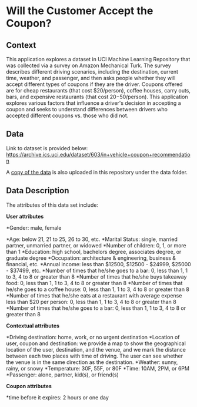 # Will the Customer Accept the Coupon?


## Context

This application explores a dataset in UCI Machine Learning Repository that was collected via a survey on Amazon Mechanical Turk. The survey describes different driving scenarios, including the destination, current time, weather, and passenger, and then asks people whether they will accept different types of coupons if they are the driver. Coupons offered are for cheap restaurants (that cost $20/person), coffee houses, carry outs, bars, and expensive restaurants (that cost $20-$50/person). This application explores various factors that influence a driver's decision in accepting a coupon and seeks to understand differences between drivers who accepted different coupons vs. those who did not. 


## Data
Link to dataset is provided below:
https://archive.ics.uci.edu/dataset/603/in+vehicle+coupon+recommendation

A [copy of the data](/data/coupons.csv) is also uploaded in this repository under the data folder.


## Data Description
The attributes of this data set include:

**User attributes**

*Gender: male, female

*Age: below 21, 21 to 25, 26 to 30, etc.
*Marital Status: single, married partner, unmarried partner, or widowed
*Number of children: 0, 1, or more than 1
*Education: high school, bachelors degree, associates degree, or graduate degree
*Occupation: architecture & engineering, business & financial, etc.
*Annual income: less than $12500, $12500 - $24999, $25000 - $37499, etc.
*Number of times that he/she goes to a bar: 0, less than 1, 1 to 3, 4 to 8 or greater than 8
*Number of times that he/she buys takeaway food: 0, less than 1, 1 to 3, 4 to 8 or greater than 8
*Number of times that he/she goes to a coffee house: 0, less than 1, 1 to 3, 4 to 8 or greater than 8
*Number of times that he/she eats at a restaurant with average expense less than $20 per person: 0, less than 1, 1 to 3, 4 to 8 or greater than 8
*Number of times that he/she goes to a bar: 0, less than 1, 1 to 3, 4 to 8 or greater than 8


**Contextual attributes**

*Driving destination: home, work, or no urgent destination
*Location of user, coupon and destination: we provide a map to show the geographical location of the user, destination, and the venue, and we mark the distance between each two places with time of driving. The user can see whether the venue is in the same direction as the destination.
*Weather: sunny, rainy, or snowy
*Temperature: 30F, 55F, or 80F
*Time: 10AM, 2PM, or 6PM
*Passenger: alone, partner, kid(s), or friend(s)


**Coupon attributes**

*time before it expires: 2 hours or one day

